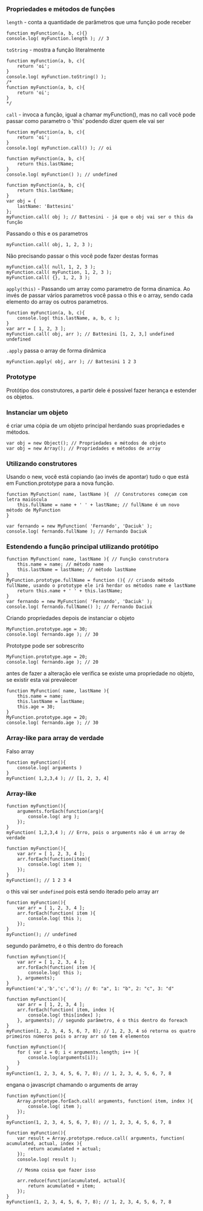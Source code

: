 ### Propriedades e métodos de funções
`length` - conta a quantidade de parâmetros que uma função pode receber
```
function myFunction(a, b, c){}
console.log( myFunction.length ); // 3
```
`toString` - mostra a função literalmente
```
function myFunction(a, b, c){
    return 'oi';
}
console.log( myFunction.toString() ); 
/* 
function myFunction(a, b, c){
    return 'oi';
} 
*/
```
`call` - invoca a função, igual a chamar myFunction(), mas no call você pode passar como parametro o 'this' podendo dizer quem ele vai ser 
```
function myFunction(a, b, c){
    return 'oi';
}
console.log( myFunction.call() ); // oi

function myFunction(a, b, c){
    return this.lastName;
}
console.log( myFunction() ); // undefined		

function myFunction(a, b, c){
    return this.lastName;
}
var obj = {
    lastName: 'Battesini'
};
myFunction.call( obj ); // Battesini - já que o obj vai ser o this da função 
```

Passando o this e os parametros	
```
myFunction.call( obj, 1, 2, 3 );
```
Não precisando passar o this você pode fazer destas formas 
```
myFunction.call( null, 1, 2, 3 );
myFunction.call( myFunction, 1, 2, 3 );
myFunction.call( {}, 1, 2, 3 );
```
`apply(this)` - Passando um array como parametro de forma dinamica. Ao invés de passar vários parametros você passa o this e o array, sendo cada elemento do array os outros parametros.
```
function myFunction(a, b, c){
    console.log( this.lastName, a, b, c );
}
var arr = [ 1, 2, 3 ];
myFunction.call( obj, arr ); // Battesini [1, 2, 3,] undefined undefined
```	

`.apply` passa o array de forma dinâmica
```
myFunction.apply( obj, arr ); // Battesini 1 2 3
```

### Prototype
Protótipo dos construtores, a partir dele é possível fazer herança e estender os objetos.

### Instanciar um objeto
é criar uma cópia de um objeto principal herdando suas propriedades e métodos.

```
var obj = new Object(); // Propriedades e métodos de objeto
var obj = new Array(); // Propriedades e métodos de array
```

### Utilizando construtores
Usando o new, você está copiando (ao invés de apontar) tudo o que está em Function.prototype para a nova função.
```
function MyFunction( name, lastName ){  // Construtores começam com letra maiúscula
    this.fullName = name + ' ' + lastName; // fullName é um novo método de MyFunction
}

var fernando = new MyFunction( 'Fernando', 'Daciuk' );
console.log( fernando.fullName ); // Fernando Daciuk

```

### Estendendo a função principal utilizando protótipo
```
function MyFunction( name, lastName ){ // Função construtora
    this.name = name; // método name
    this.lastName = lastName; // método lastName
}
MyFunction.prototype.fullName = function (){ // criando método fullName, usando o prototype ele irá herdar os métodos name e lastName
    return this.name + ' ' + this.lastName;
}
var fernando = new MyFunction( 'Fernando', 'Daciuk' );
console.log( fernando.fullName() ); // Fernando Daciuk
```

Criando propriedades depois de instanciar o objeto 
```
MyFunction.prototype.age = 30;
console.log( fernando.age ); // 30
```

Prototype pode ser sobrescrito
```
MyFunction.prototype.age = 20;
console.log( fernando.age ); // 20
```

antes de fazer a alteração ele verifica se existe uma propriedade no objeto, se existir esta vai prevalecer 
```
function MyFunction( name, lastName ){
    this.name = name;
    this.lastName = lastName;
    this.age = 30;
}
MyFunction.prototype.age = 20;
console.log( fernando.age ); // 30
```

### Array-like para array de verdade

Falso array
```
function myFunction(){
    console.log( arguments )
}
myFunction( 1,2,3,4 ); // [1, 2, 3, 4]
```

### Array-like
```
function myFunction(){
    arguments.forEach(function(arg){
        console.log( arg );
    });			
}
myFunction( 1,2,3,4 ); // Erro, pois o arguments não é um array de verdade

function myFunction(){
    var arr = [ 1, 2, 3, 4 ];
    arr.forEach(function(item){
        console.log( item );
    });			
}
myFunction(); // 1 2 3 4
```
o this vai ser `undefined` pois está sendo iterado pelo array arr
```
function myFunction(){
    var arr = [ 1, 2, 3, 4 ];
    arr.forEach(function( item ){
        console.log( this );
    });			
}
myFunction(); // undefined
```
segundo parâmetro, é o this dentro do foreach	
```
function myFunction(){
    var arr = [ 1, 2, 3, 4 ];
    arr.forEach(function( item ){
        console.log( this );
    }, arguments);			
}
myFunction('a','b','c','d'); // 0: "a", 1: "b", 2: "c", 3: "d"

function myFunction(){
    var arr = [ 1, 2, 3, 4 ];
    arr.forEach(function( item, index ){
        console.log( this[index] );
    }, arguments); // segundo parâmetro, é o this dentro do foreach			
}
myFunction(1, 2, 3, 4, 5, 6, 7, 8); // 1, 2, 3, 4 só retorna os quatro primeiros números pois o array arr só tem 4 elementos

function myFunction(){
    for ( var i = 0; i < arguments.length; i++ ){
        console.log(arguments[i]);
    }		
}
myFunction(1, 2, 3, 4, 5, 6, 7, 8); // 1, 2, 3, 4, 5, 6, 7, 8
```

engana o javascript chamando o arguments de array
```
function myFunction(){
    Array.prototype.forEach.call( arguments, function( item, index ){
        console.log( item );
    });	
}
myFunction(1, 2, 3, 4, 5, 6, 7, 8); // 1, 2, 3, 4, 5, 6, 7, 8 

function myFunction(){
    var result = Array.prototype.reduce.call( arguments, function( acumulated, actual, index ){
        return acumulated + actual;
    });	
    console.log( result );

    // Mesma coisa que fazer isso 

    arr.reduce(function(acumulated, actual){
        return acumulated + item;
    });
}
myFunction(1, 2, 3, 4, 5, 6, 7, 8); // 1, 2, 3, 4, 5, 6, 7, 8 
